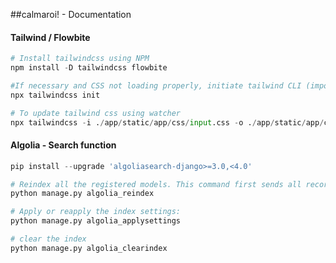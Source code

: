 <!-- Install Markdown Preview Enhanced to view md in propper format, then cmd-k v or ctrl-k v-->


##calmaroi! - Documentation
#### Tailwind / Flowbite
```python
# Install tailwindcss using NPM
npm install -D tailwindcss flowbite
```


```python
#If necessary and CSS not loading properly, initiate tailwind CLI (important!: copy the content of tailwind.config.js first, delete it and then run the command)
npx tailwindcss init
```

```python
# To update tailwind css using watcher
npx tailwindcss -i ./app/static/app/css/input.css -o ./app/static/app/css/output.css --watch
```

#### Algolia - Search function
```python
pip install --upgrade 'algoliasearch-django>=3.0,<4.0'
```

```python
# Reindex all the registered models. This command first sends all records to a temporary index and then moves it. Pass --model as a parameter to reindex a specific model:
python manage.py algolia_reindex
```
```python
# Apply or reapply the index settings:
python manage.py algolia_applysettings
```
```python
# clear the index
python manage.py algolia_clearindex
```